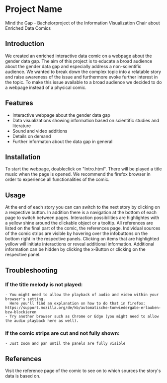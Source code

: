 # Project Name
Mind the Gap -
Bachelorproject of the Information Visualization Chair about Enriched Data Comics 

## Introduction
We created an enriched interactive data comic on a webpage about the gender data gap.
The aim of this project is to educate a broad audience about the gender data gap and 
especially address a non-scientific audience. We wanted to break down the complex topic into a relatable story
and raise awareness of the issue and furthermore evoke further interest in the topic. 
To make this issue available to a broad audience we decided to do a webpage instead of a physical comic. 

## Features
- Interactive webpage about the gender data gap 
- Data visualizations showing information based on scientific studies and literature
- Sound and video additions 
- Details on demand
- Further informaton about the data gap in general

## Installation
To start the webpage, doubleclick on "Intro.html". There will be played a title music when the page is opened. 
We recommend the firefox browser in order to experience all functionalities of the comic. 

## Usage
At the end of each story you can can switch to the next story by clicking on a respective button. 
In addition there is a navigation at the bottom of each page to switch between pages. 
Interaction possibilities are highlightes with a yellow shine around the clickable object or a tooltip.
All references are listed on the final part of the comic, the references page. 
Individual sources of the comic strips are visible by hovering over the infobuttons on the bottom right in the respective panels. 
Clicking on items that are highlighted yellow will initiate interactions or reveal additional information. 
Additional information can be hidden by clicking the x-Button or clicking on the respective panel.

## Troubleshooting 
### If the title melody is not played:
	- You might need to allow the playback of audio and video within your browser's setting. 
	  Here you'll find an explanation on how to do that in firefox: https://support.mozilla.org/de/kb/automatische-tonwiedergabe-erlauben-bzw-blockieren
	- Try another browser such as Chrome or Edge (you might need to allow the audio playback here as well).
### If the comic strips are cut and not fully shown: 
	- Just zoom and pan until the panels are fully visible

## References
Visit the reference page of the comic to see on to which sources the story's data is based on. 

